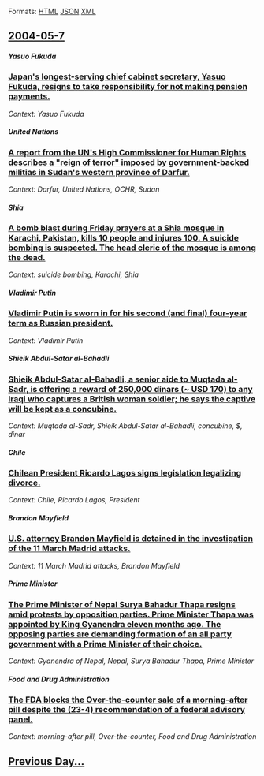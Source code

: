 
Formats: [HTML](2004/05/7/index.html)  [JSON](2004/05/7/index.json)  [XML](2004/05/7/index.xml)  

## [2004-05-7](/news/2004/05/7/index.md)

##### Yasuo Fukuda
### [ Japan's longest-serving chief cabinet secretary, Yasuo Fukuda, resigns to take responsibility for not making pension payments. ](/news/2004/05/7/japan-s-longest-serving-chief-cabinet-secretary-yasuo-fukuda-resigns-to-take-responsibility-for-not-making-pension-payments.md)
_Context: Yasuo Fukuda_

##### United Nations
### [ A report from the UN's High Commissioner for Human Rights describes a "reign of terror" imposed by government-backed militias in Sudan's western province of Darfur. ](/news/2004/05/7/a-report-from-the-un-s-high-commissioner-for-human-rights-describes-a-reign-of-terror-imposed-by-government-backed-militias-in-sudan-s-we.md)
_Context: Darfur, United Nations, OCHR, Sudan_

##### Shia
### [ A bomb blast during Friday prayers at a Shia mosque in Karachi, Pakistan, kills 10 people and injures 100. A suicide bombing is suspected. The head cleric of the mosque is among the dead. ](/news/2004/05/7/a-bomb-blast-during-friday-prayers-at-a-shia-mosque-in-karachi-pakistan-kills-10-people-and-injures-100-a-suicide-bombing-is-suspected.md)
_Context: suicide bombing, Karachi, Shia_

##### Vladimir Putin
### [ Vladimir Putin is sworn in for his second (and final) four-year term as Russian president. ](/news/2004/05/7/vladimir-putin-is-sworn-in-for-his-second-and-final-four-year-term-as-russian-president.md)
_Context: Vladimir Putin_

##### Shieik Abdul-Satar al-Bahadli
### [ Shieik Abdul-Satar al-Bahadli, a senior aide to Muqtada al-Sadr, is offering a reward of 250,000 dinars (~&nbsp;USD 170) to any Iraqi who captures a British woman soldier; he says the captive will be kept as a concubine. ](/news/2004/05/7/shieik-abdul-satar-al-bahadli-a-senior-aide-to-muqtada-al-sadr-is-offering-a-reward-of-250-000-dinars-nbsp-usd-170-to-any-iraqi-who-c.md)
_Context: Muqtada al-Sadr, Shieik Abdul-Satar al-Bahadli, concubine, $, dinar_

##### Chile
### [ Chilean President Ricardo Lagos signs legislation legalizing divorce. ](/news/2004/05/7/chilean-president-ricardo-lagos-signs-legislation-legalizing-divorce.md)
_Context: Chile, Ricardo Lagos, President_

##### Brandon Mayfield
### [ U.S. attorney Brandon Mayfield is detained in the investigation of the 11 March Madrid attacks. ](/news/2004/05/7/u-s-attorney-brandon-mayfield-is-detained-in-the-investigation-of-the-11-march-madrid-attacks.md)
_Context: 11 March Madrid attacks, Brandon Mayfield_

##### Prime Minister
### [ The Prime Minister of Nepal Surya Bahadur Thapa resigns amid protests by opposition parties. Prime Minister Thapa was appointed by King Gyanendra eleven months ago. The opposing parties are demanding formation of an all party government with a Prime Minister of their choice. ](/news/2004/05/7/the-prime-minister-of-nepal-surya-bahadur-thapa-resigns-amid-protests-by-opposition-parties-prime-minister-thapa-was-appointed-by-king-gya.md)
_Context: Gyanendra of Nepal, Nepal, Surya Bahadur Thapa, Prime Minister_

##### Food and Drug Administration
### [ The FDA blocks the Over-the-counter sale of a morning-after pill despite the (23-4) recommendation of a federal advisory panel. ](/news/2004/05/7/the-fda-blocks-the-over-the-counter-sale-of-a-morning-after-pill-despite-the-23a4-recommendation-of-a-federal-advisory-panel.md)
_Context: morning-after pill, Over-the-counter, Food and Drug Administration_

## [Previous Day...](/news/2004/05/6/index.md)

